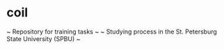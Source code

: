 # coil
~ Repository for training tasks ~
~ Studying process in the St. Petersburg State University (SPBU) ~
